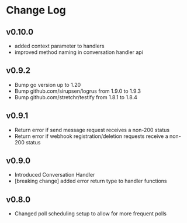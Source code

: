 # Change Log

## v0.10.0
- added context parameter to handlers
- improved method naming in conversation handler api

## v0.9.2

- Bump go version up to 1.20
- Bump github.com/sirupsen/logrus from 1.9.0 to 1.9.3
- Bump github.com/stretchr/testify from 1.8.1 to 1.8.4

## v0.9.1

- Return error if send message request receives a non-200 status
- Return error if webhook registration/deletion requests receive a non-200 status

## v0.9.0

- Introduced Conversation Handler
- [breaking change] added error return type to handler functions

## v0.8.0

- Changed poll scheduling setup to allow for more frequent polls